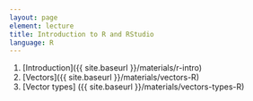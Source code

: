 ```yaml
---
layout: page
element: lecture
title: Introduction to R and RStudio
language: R
---
```


1. [Introduction]({{ site.baseurl }}/materials/r-intro)
2. [Vectors]({{ site.baseurl }}/materials/vectors-R)
3. [Vector types] ({{ site.baseurl }}/materials/vectors-types-R)
